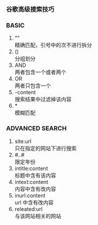 ### 谷歌高级搜索技巧

### **BASIC**

1. ""  
   精确匹配，引号中的次不进行拆分
2. ()  
   分组划分
3. AND  
   两者包含一个或者两个
4. OR  
   两者只包含一个
5. -content  
   搜索结果中过滤掉该内容
6. \*  
   模糊匹配

### **ADVANCED SEARCH**

1. site:url  
   只在指定的网站下进行搜索
2. #..#  
   限定年份
3. intitle:content  
   标题中含有该内容
4. intext:content  
   内容中含有改内容
5. inurl:content  
   url 中含有改内容
6. releated:url  
   与该网站相关的网站
